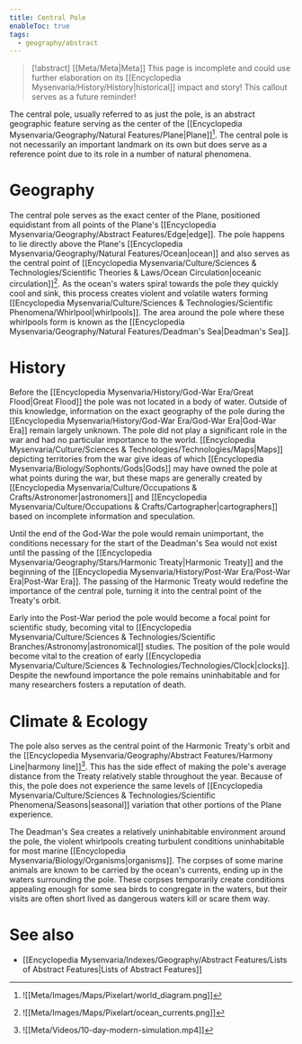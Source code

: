 ```yaml
---
title: Central Pole
enableToc: true
tags:
  - geography/abstract
---
```


>[!abstract] [[Meta/Meta|Meta]]
>This page is incomplete and could use further elaboration on its [[Encyclopedia Mysenvaria/History/History|historical]] impact and story! This callout serves as a future reminder!

The central pole, usually referred to as just the pole, is an abstract geographic feature serving as the center of the [[Encyclopedia Mysenvaria/Geography/Natural Features/Plane|Plane]][^figure1]. The central pole is not necessarily an important landmark on its own but does serve as a reference point due to its role in a number of natural phenomena.
# Geography
The central pole serves as the exact center of the Plane, positioned equidistant from all points of the Plane's [[Encyclopedia Mysenvaria/Geography/Abstract Features/Edge|edge]]. The pole happens to lie directly above the Plane's [[Encyclopedia Mysenvaria/Geography/Natural Features/Ocean|ocean]] and also serves as the central point of [[Encyclopedia Mysenvaria/Culture/Sciences & Technologies/Scientific Theories & Laws/Ocean Circulation|oceanic circulation]][^figure2]. As the ocean's waters spiral towards the pole they quickly cool and sink, this process creates violent and volatile waters forming [[Encyclopedia Mysenvaria/Culture/Sciences & Technologies/Scientific Phenomena/Whirlpool|whirlpools]]. The area around the pole where these whirlpools form is known as the [[Encyclopedia Mysenvaria/Geography/Natural Features/Deadman's Sea|Deadman's Sea]].
# History
Before the [[Encyclopedia Mysenvaria/History/God-War Era/Great Flood|Great Flood]] the pole was not located in a body of water. Outside of this knowledge, information on the exact geography of the pole during the [[Encyclopedia Mysenvaria/History/God-War Era/God-War Era|God-War Era]] remain largely unknown. The pole did not play a significant role in the war and had no particular importance to the world. [[Encyclopedia Mysenvaria/Culture/Sciences & Technologies/Technologies/Maps|Maps]] depicting territories from the war give ideas of which [[Encyclopedia Mysenvaria/Biology/Sophonts/Gods|Gods]] may have owned the pole at what points during the war, but these maps are generally created by [[Encyclopedia Mysenvaria/Culture/Occupations & Crafts/Astronomer|astronomers]] and [[Encyclopedia Mysenvaria/Culture/Occupations & Crafts/Cartographer|cartographers]] based on incomplete information and speculation. 

Until the end of the God-War the pole would remain unimportant, the conditions necessary for the start of the Deadman's Sea would not exist until the passing of the [[Encyclopedia Mysenvaria/Geography/Stars/Harmonic Treaty|Harmonic Treaty]] and the beginning of the [[Encyclopedia Mysenvaria/History/Post-War Era/Post-War Era|Post-War Era]]. The passing of the Harmonic Treaty would redefine the importance of the central pole, turning it into the central point of the Treaty's orbit.

Early into the Post-War period the pole would become a focal point for scientific study, becoming vital to [[Encyclopedia Mysenvaria/Culture/Sciences & Technologies/Scientific Branches/Astronomy|astronomical]] studies. The position of the pole would become vital to the creation of early [[Encyclopedia Mysenvaria/Culture/Sciences & Technologies/Technologies/Clock|clocks]]. Despite the newfound importance the pole remains uninhabitable and for many researchers fosters a reputation of death.
# Climate & Ecology
The pole also serves as the central point of the Harmonic Treaty's orbit and the [[Encyclopedia Mysenvaria/Geography/Abstract Features/Harmony Line|harmony line]][^figure3]. This has the side effect of making the pole's average distance from the Treaty relatively stable throughout the year. Because of this, the pole does not experience the same levels of [[Encyclopedia Mysenvaria/Culture/Sciences & Technologies/Scientific Phenomena/Seasons|seasonal]] variation that other portions of the Plane experience.

The Deadman's Sea creates a relatively uninhabitable environment around the pole, the violent whirlpools creating turbulent conditions uninhabitable for most marine [[Encyclopedia Mysenvaria/Biology/Organisms|organisms]]. The corpses of some marine animals are known to be carried by the ocean's currents, ending up in the waters surrounding the pole. These corpses temporarily create conditions appealing enough for some sea birds to congregate in the waters, but their visits are often short lived as dangerous waters kill or scare them way.
# See also
- [[Encyclopedia Mysenvaria/Indexes/Geography/Abstract Features/Lists of Abstract Features|Lists of Abstract Features]]

[^figure1]: ![[Meta/Images/Maps/Pixelart/world_diagram.png]]
[^figure2]: ![[Meta/Images/Maps/Pixelart/ocean_currents.png]]
[^figure3]: ![[Meta/Videos/10-day-modern-simulation.mp4]]